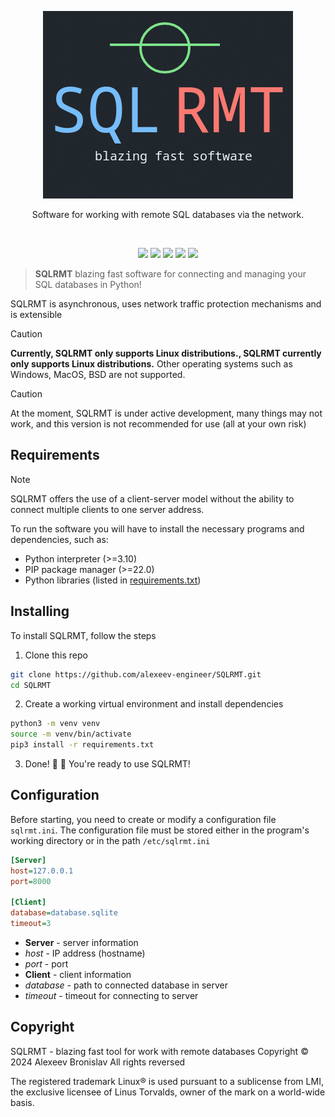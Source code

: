 <p align="center">
	<img src="docs/sqlrmt.png">
</p>

<p align="center">Software for working with remote SQL databases via the network.</p>
<br>
<p align="center">
    <img src="https://img.shields.io/github/languages/top/alexeev-engineer/SQLRMT?style=for-the-badge">
    <img src="https://img.shields.io/github/languages/count/alexeev-engineer/SQLRMT?style=for-the-badge">
    <img src="https://img.shields.io/github/stars/alexeev-engineer/SQLRMT?style=for-the-badge">
    <img src="https://img.shields.io/github/issues/alexeev-engineer/SQLRMT?style=for-the-badge">
    <img src="https://img.shields.io/github/last-commit/alexeev-engineer/SQLRMT?style=for-the-badge">
    </br>
</p>

> **SQLRMT** blazing fast software for connecting and managing your SQL databases in Python!

SQLRMT is asynchronous, uses network traffic protection mechanisms and is extensible

> [!CAUTION]
> **Currently, SQLRMT only supports Linux distributions., SQLRMT currently only supports Linux distributions.** Other operating systems such as Windows, MacOS, BSD are not supported.

> [!CAUTION]
> At the moment, SQLRMT is under active development, many things may not work, and this version is not recommended for use (all at your own risk)

## Requirements

> [!NOTE]
> SQLRMT offers the use of a client-server model without the ability to connect multiple clients to one server address.

To run the software you will have to install the necessary programs and dependencies, such as:

 + Python interpreter (>=3.10)
 + PIP package manager (>=22.0)
 + Python libraries (listed in [requirements.txt](./requirements.txt))

## Installing
To install SQLRMT, follow the steps

1. Clone this repo

```bash
git clone https://github.com/alexeev-engineer/SQLRMT.git
cd SQLRMT
```

2. Create a working virtual environment and install dependencies

```bash
python3 -m venv venv
source -m venv/bin/activate
pip3 install -r requirements.txt
```

3. Done! 💪 🎉  You're ready to use SQLRMT!

## Configuration
Before starting, you need to create or modify a configuration file `sqlrmt.ini`. The configuration file must be stored either in the program's working directory or in the path `/etc/sqlrmt.ini`

```ini
[Server]
host=127.0.0.1
port=8000

[Client]
database=database.sqlite
timeout=3
```

 + **Server** - server information
  + *host* - IP address (hostname)
  + *port* - port
 + **Client** - client information
  + *database* - path to connected database in server
  + *timeout* - timeout for connecting to server

## Copyright
SQLRMT - blazing fast tool for work with remote databases
Copyright © 2024 Alexeev Bronislav
All rights reversed

The registered trademark Linux® is used pursuant to a sublicense from LMI, the exclusive licensee of Linus Torvalds, owner of the mark on a world-wide basis.

